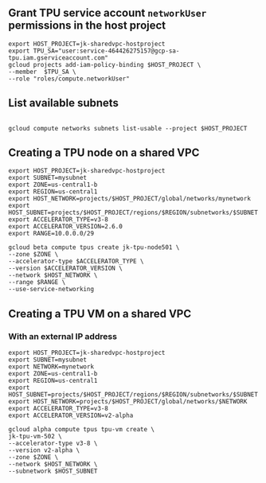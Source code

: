 

## Grant TPU service account `networkUser` permissions in the host project

```
export HOST_PROJECT=jk-sharedvpc-hostproject
export TPU_SA="user:service-464426275157@gcp-sa-tpu.iam.gserviceaccount.com"
gcloud projects add-iam-policy-binding $HOST_PROJECT \
--member  $TPU_SA \
--role "roles/compute.networkUser"
```

## List available subnets

```

gcloud compute networks subnets list-usable --project $HOST_PROJECT
```


## Creating a TPU node on a shared VPC


```
export HOST_PROJECT=jk-sharedvpc-hostproject
export SUBNET=mysubnet
export ZONE=us-central1-b
export REGION=us-central1
export HOST_NETWORK=projects/$HOST_PROJECT/global/networks/mynetwork
export HOST_SUBNET=projects/$HOST_PROJECT/regions/$REGION/subnetworks/$SUBNET
export ACCELERATOR_TYPE=v3-8
export ACCELERATOR_VERSION=2.6.0
export RANGE=10.0.0.0/29

gcloud beta compute tpus create jk-tpu-node501 \
--zone $ZONE \
--accelerator-type $ACCELERATOR_TYPE \
--version $ACCELERATOR_VERSION \
--network $HOST_NETWORK \
--range $RANGE \
--use-service-networking 

```


## Creating a TPU VM on a shared VPC


### With an external IP address


```
export HOST_PROJECT=jk-sharedvpc-hostproject
export SUBNET=mysubnet
export NETWORK=mynetwork
export ZONE=us-central1-b
export REGION=us-central1
export HOST_SUBNET=projects/$HOST_PROJECT/regions/$REGION/subnetworks/$SUBNET
export HOST_NETWORK=projects/$HOST_PROJECT/global/networks/$NETWORK
export ACCELERATOR_TYPE=v3-8
export ACCELERATOR_VERSION=v2-alpha

gcloud alpha compute tpus tpu-vm create \
jk-tpu-vm-502 \
--accelerator-type v3-8 \
--version v2-alpha \
--zone $ZONE \
--network $HOST_NETWORK \
--subnetwork $HOST_SUBNET 


```
